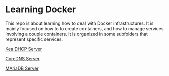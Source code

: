 # Learning Docker

This repo is about learning how to deal with Docker infrastructures. It is mainly focused on how to to create containers, and how to manage services involving a couple containers. It is organized in some subfolders that represent specific services. 

[Kea DHCP Server](https://github.com/joaoepj/learning-docker/tree/master/kea)

[CoreDNS Server](https://github.com/joaoepj/learning-docker/tree/master/coredns)

[MAriaDB Server](https://github.com/joaoepj/learning-docker/tree/master/mariadb)
